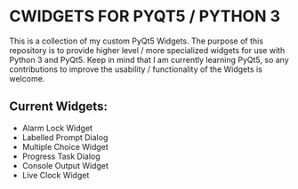 # CWIDGETS FOR PYQT5 / PYTHON 3

This is a collection of my custom PyQt5 Widgets. The purpose of this repository is to provide higher level / more specialized widgets for use with Python 3 and PyQt5. Keep in mind that I am currently learning PyQt5, so any contributions to improve the usability / functionality of the Widgets is welcome.

## Current Widgets:
  * Alarm Lock Widget
  * Labelled Prompt Dialog
  * Multiple Choice Widget
  * Progress Task Dialog
  * Console Output Widget
  * Live Clock Widget
